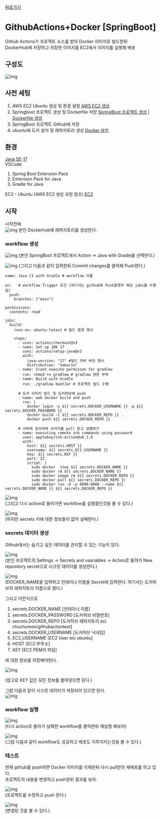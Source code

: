 [뒤로가기](../../README.md)<br>

# GithubActions+Docker [SpringBoot]

Github Actions가 프로젝트 소스를 받아 Docker 이미지로 빌드한뒤<br> DockerHub에 저장하고
저장한 이미지를 EC2에서 이미지를 실행해 배포<br>

## 구성도

![img](../Img/githubactions%2Bdocker.png)

## 사전 세팅

1. AWS EC2 Ubuntu 생성 및 환경 설정 [AWS EC2 생성](../Document/EC2.md)
2. Springboot 프로젝트 생성 및 Dockerfile 저장 [SpringBoot 프로젝트 생성](../Document/Local%20%5BSpringBoot%5D.md) | [Dockerfile 생성](../Document/Docker%20%5BSpringBoot%5D.md)
3. SpringBoot 프로젝트 Github에 저장
4. ubuntu에 도커 설치 및 레파지토리 생성 [Docker 설치](../Document/Docker.md)

## 환경

[Java SE-17](https://www.oracle.com/java/technologies/javase/jdk17-archive-downloads.html)<br>
VSCode<br>

1. Spring Boot Extension Pack
2. Extension Pack for Java
3. Gradle for Java

EC2 - Ubuntu (AWS EC2 생성 과정 참조) [EC2](../Document/EC2.md)

## 시작

시작전에<br>
![img](../Img/githubactions1.png)
본인 Dockerhub에 레파지토리를 생성한다.<br>

### workflow 생성

![img](../Img/githubactions2.png)
(본인 SpringBoot 프로젝트에서 Action -> Java with Gradle를 선택한다.)<br>

![img](../Img/githubactions3.png)
(그리고 다음과 같이 입력한뒤 Commit changes를 클릭해 Push한다.)<br>

```
name: Java CI with Gradle # workflow 이름

on:   # workflow Trigger 조건 (여기서는 github에 Push할경우 해당 jobs를 수행함)
  push:
    branches: ["main"]

permissions:
  contents: read

jobs:
  build:
    runs-on: ubuntu-latest # 빌드 환경 명시

    steps:
      - uses: actions/checkout@v3
      - name: Set up JDK 17
        uses: actions/setup-java@v3
        with:
          java-version: "17" #빌드 자바 버전 명시
          distribution: "temurin"
      - name: Grant execute permisson for gradlew
        run: chmod +x gradlew # gradlew 권한 부여
      - name: Build with Gradle
        run: ./gradlew bootJar # 프로젝트 빌드 수행

      # 도커 이미지 빌드 및 도커허브에 push
      - name: web docker build and push
        run: |
          docker login -u ${{ secrets.DOCKER_USERNAME }} -p ${{ secrets.DOCKER_PASSWORD }}
          docker build -t ${{ secrets.DOCKER_REPO }} .
          docker push ${{ secrets.DOCKER_REPO }}

      # 서버에 접속하여 이미지를 pull 받고 실행하기
      - name: executing remote ssh commands using password
        uses: appleboy/ssh-action@v0.1.6
        with:
          host: ${{ secrets.HOST }}
          username: ${{ secrets.EC2_USERNAME }}
          key: ${{ secrets.KEY }}
          port: 22
          script: |
            sudo docker  stop ${{ secrets.DOCKER_NAME }}
            sudo docker rm ${{ secrets.DOCKER_NAME }}
            sudo docker image rm ${{ secrets.DOCKER_REPO }}
            sudo docker pull ${{ secrets.DOCKER_REPO }}
            sudo docker run -d -p 8080:8080 --name ${{ secrets.DOCKER_NAME }} ${{ secrets.DOCKER_REPO }}

```

![img](../Img/githubactions4.png)<br>
(그리고 다시 action로 들어가면 workflow를 실행중인것을 볼 수 있다.)<br>

![img](../Img/githubactions5.png)<br>
(하지만 secrets 키에 대한 정보들이 없어 실패한다.)<br>

### secrets 데이터 생성

Github에서는 숨기고 싶은 데이터를 관리할 수 있는 기능이 있다.<br>

![img](../Img/githubactions6.png)<br>
(본인 프로젝트의 Settings -> Secrets and vaariables -> Action로 들어가 New repository secret으로 시크릿 데이터를 생성한다.)<br>

![img](../Img/githubactions7.png)<br>
(DOCKER_NAME을 입력하고 컨테이너 이름을 Secret에 입력한다.
여기서는 도커허브의 레파지토리 이름으로 했다.)<br>

그리고 이런식으로<br>

1. secrets.DOCKER_NAME [컨테이너 이름]
2. secrets.DOCKER_PASSWORD [도커허브 비밀번호]
3. secrets.DOCKER_REPO [도커허브 레파지토리 ex) chuchumon\/githubactiontest]
4. secrets.DOCKER_USERNAME [도커허브 닉네임]
5. EC2_USERNAME [EC2 User ex) ubuntu]
6. HOST [EC2 IP주소]
7. KEY [EC2 PEM키 파일]

에 대한 정보를 저장해야된다.<br>

![img](../Img/githubactions8.png)<br>

(참고로 KEY 값은 모든 정보를 붙여넣으면 된다.)<br>

그럼 다음과 같이 시크릿 데이터가 저장되어 있으면 된다.<br>
![img](../Img/githubactions9.png)<br>

### workflow 실행

![img](../Img/githubactions10.png)<br>
(다시 action로 돌아가 실패한 workflow를 클릭한뒤
재실행 해보자)<br>

![img](../Img/githubactions11.png)<br>
(그럼 다음과 같이 workflow도 성공하고 배포도 이루어지는것을 볼 수 있다.)<br>

### 테스트

현재 github를 push하면 Docker 이미지를 삭제한뒤 다시 pull받아 재배포를 하고 있다.<br>
프로젝트의 내용을 변경하고 push한뒤 결과를 보자.<br>

![img](../Img/githubactions12.png)<br>
(프로젝트를 수정하고 push 한다.)<br>

![img](../Img/githubactions13.png)<br>
(변경된 것을 볼 수 있다.)<br>
